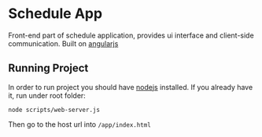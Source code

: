 Schedule App
============

Front-end part of schedule application, provides ui interface and client-side communication.
Built on [angularjs](http://angularjs.org)

Running Project
-------------
In order to run project you should have [nodejs](http://nodejs.org) installed. If you already have it, run under root folder:

    node scripts/web-server.js

Then go to the host url into `/app/index.html`
